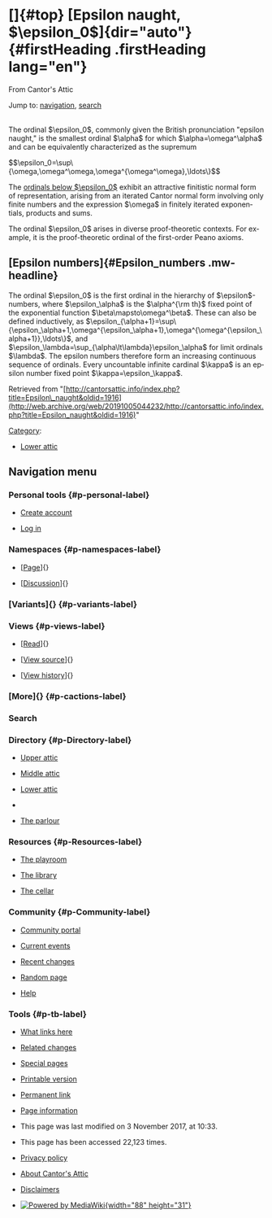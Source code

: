 <div id="mw-page-base" class="noprint">

</div>

<div id="mw-head-base" class="noprint">

</div>

<div id="content" class="mw-body" role="main">

[]{#top}
[Epsilon naught, \$\\epsilon\_0\$]{dir="auto"} {#firstHeading .firstHeading lang="en"}
==============================================

<div id="bodyContent" class="mw-body-content">

<div id="siteSub">

From Cantor's Attic

</div>

<div id="contentSub">

</div>

<div id="jump-to-nav" class="mw-jump">

Jump to: [navigation](#mw-navigation), [search](#p-search)

</div>

<div id="mw-content-text" class="mw-content-ltr" lang="en" dir="ltr">

\
The ordinal \$\\epsilon\_0\$, commonly given the British pronunciation
"epsilon naught," is the smallest ordinal \$\\alpha\$ for which
\$\\alpha=\\omega\^\\alpha\$ and can be equivalently characterized as
the supremum

\$\$\\epsilon\_0=\\sup\\{\\omega,\\omega\^\\omega,\\omega\^{\\omega\^\\omega},\\ldots\\}\$\$

The [ordinals below
\$\\epsilon\_0\$](/web/20191005044232/http://cantorsattic.info/Small_countable_ordinals "Small countable ordinals")
exhibit an attractive finitistic normal form of representation, arising
from an iterated Cantor normal form involving only finite numbers and
the expression \$\\omega\$ in finitely iterated exponentials, products
and sums.

The ordinal \$\\epsilon\_0\$ arises in diverse proof-theoretic contexts.
For example, it is the proof-theoretic ordinal of the first-order Peano
axioms.

[Epsilon numbers]{#Epsilon_numbers .mw-headline}
------------------------------------------------

The ordinal \$\\epsilon\_0\$ is the first ordinal in the hierarchy of
\$\\epsilon\$-numbers, where \$\\epsilon\_\\alpha\$ is the
\$\\alpha\^{\\rm th}\$ fixed point of the exponential function
\$\\beta\\mapsto\\omega\^\\beta\$. These can also be defined
inductively, as
\$\\epsilon\_{\\alpha+1}=\\sup\\{\\epsilon\_\\alpha+1,\\omega\^{\\epsilon\_\\alpha+1},\\omega\^{\\omega\^{\\epsilon\_\\alpha+1}},\\ldots\\}\$,
and
\$\\epsilon\_\\lambda=\\sup\_{\\alpha\\lt\\lambda}\\epsilon\_\\alpha\$
for limit ordinals \$\\lambda\$. The epsilon numbers therefore form an
increasing continuous sequence of ordinals. Every uncountable infinite
cardinal \$\\kappa\$ is an epsilon number fixed point
\$\\kappa=\\epsilon\_\\kappa\$.

</div>

<div class="printfooter">

Retrieved from
"[http://cantorsattic.info/index.php?title=Epsilon\_naught&oldid=1916](http://web.archive.org/web/20191005044232/http://cantorsattic.info/index.php?title=Epsilon_naught&oldid=1916)"

</div>

<div id="catlinks" class="catlinks">

<div id="mw-normal-catlinks" class="mw-normal-catlinks">

[Category](/web/20191005044232/http://cantorsattic.info/Special:Categories "Special:Categories"):
-   [Lower
    attic](/web/20191005044232/http://cantorsattic.info/Category:Lower_attic "Category:Lower attic")

</div>

</div>

<div class="visualClear">

</div>

</div>

</div>

<div id="mw-navigation">

Navigation menu
---------------

<div id="mw-head">

<div id="p-personal" role="navigation"
aria-labelledby="p-personal-label">

### Personal tools {#p-personal-label}

-   <div id="pt-createaccount">

    </div>

    [Create
    account](/web/20191005044232/http://cantorsattic.info/index.php?title=Special:UserLogin&returnto=Epsilon+naught&type=signup)
-   <div id="pt-login">

    </div>

    [Log
    in](/web/20191005044232/http://cantorsattic.info/index.php?title=Special:UserLogin&returnto=Epsilon+naught "You are encouraged to log in; however, it is not mandatory [o]")

</div>

<div id="left-navigation">

<div id="p-namespaces" class="vectorTabs" role="navigation"
aria-labelledby="p-namespaces-label">

### Namespaces {#p-namespaces-label}

-   <div id="ca-nstab-main">

    </div>

    [[Page](/web/20191005044232/http://cantorsattic.info/Epsilon_naught "View the content page [c]")]{}
-   <div id="ca-talk">

    </div>

    [[Discussion](/web/20191005044232/http://cantorsattic.info/index.php?title=Talk:Epsilon_naught&action=edit&redlink=1 "Discussion about the content page [t]")]{}

</div>

<div id="p-variants" class="vectorMenu emptyPortlet" role="navigation"
aria-labelledby="p-variants-label">

### [Variants]{}[](#) {#p-variants-label}

<div class="menu">

</div>

</div>

</div>

<div id="right-navigation">

<div id="p-views" class="vectorTabs" role="navigation"
aria-labelledby="p-views-label">

### Views {#p-views-label}

-   <div id="ca-view">

    </div>

    [[Read](/web/20191005044232/http://cantorsattic.info/Epsilon_naught)]{}
-   <div id="ca-viewsource">

    </div>

    [[View
    source](/web/20191005044232/http://cantorsattic.info/index.php?title=Epsilon_naught&action=edit "This page is protected.
    You can view its source [e]")]{}
-   <div id="ca-history">

    </div>

    [[View
    history](/web/20191005044232/http://cantorsattic.info/index.php?title=Epsilon_naught&action=history "Past revisions of this page [h]")]{}

</div>

<div id="p-cactions" class="vectorMenu emptyPortlet" role="navigation"
aria-labelledby="p-cactions-label">

### [More]{}[](#) {#p-cactions-label}

<div class="menu">

</div>

</div>

<div id="p-search" role="search">

### Search

<div id="simpleSearch">

</div>

</div>

</div>

</div>

<div id="mw-panel">

<div id="p-logo" role="banner">

[](/web/20191005044232/http://cantorsattic.info/Cantor%27s_Attic "Visit the main page")

</div>

<div id="p-Directory" class="portal" role="navigation"
aria-labelledby="p-Directory-label">

### Directory {#p-Directory-label}

<div class="body">

-   <div id="n-Upper-attic">

    </div>

    [Upper
    attic](/web/20191005044232/http://cantorsattic.info/Upper_attic)
-   <div id="n-Middle-attic">

    </div>

    [Middle
    attic](/web/20191005044232/http://cantorsattic.info/Middle_attic)
-   <div id="n-Lower-attic">

    </div>

    [Lower
    attic](/web/20191005044232/http://cantorsattic.info/Lower_attic)
-   <div id="n-">

    </div>

    [](INVALID-TITLE)
-   <div id="n-The-parlour">

    </div>

    [The parlour](/web/20191005044232/http://cantorsattic.info/Parlour)

</div>

</div>

<div id="p-Resources" class="portal" role="navigation"
aria-labelledby="p-Resources-label">

### Resources {#p-Resources-label}

<div class="body">

-   <div id="n-The-playroom">

    </div>

    [The
    playroom](/web/20191005044232/http://cantorsattic.info/Playroom)
-   <div id="n-The-library">

    </div>

    [The library](/web/20191005044232/http://cantorsattic.info/Library)
-   <div id="n-The-cellar">

    </div>

    [The cellar](/web/20191005044232/http://cantorsattic.info/Cellar)

</div>

</div>

<div id="p-Community" class="portal" role="navigation"
aria-labelledby="p-Community-label">

### Community {#p-Community-label}

<div class="body">

-   <div id="n-portal">

    </div>

    [Community
    portal](/web/20191005044232/http://cantorsattic.info/Cantor%27s_Attic:Community_portal "About the project, what you can do, where to find things")
-   <div id="n-currentevents">

    </div>

    [Current
    events](/web/20191005044232/http://cantorsattic.info/Cantor%27s_Attic:Current_events "Find background information on current events")
-   <div id="n-recentchanges">

    </div>

    [Recent
    changes](/web/20191005044232/http://cantorsattic.info/Special:RecentChanges "A list of recent changes in the wiki [r]")
-   <div id="n-randompage">

    </div>

    [Random
    page](/web/20191005044232/http://cantorsattic.info/Special:Random "Load a random page [x]")
-   <div id="n-help">

    </div>

    [Help](http://web.archive.org/web/20191005044232/https://www.mediawiki.org/wiki/Special:MyLanguage/Help:Contents "The place to find out")

</div>

</div>

<div id="p-tb" class="portal" role="navigation"
aria-labelledby="p-tb-label">

### Tools {#p-tb-label}

<div class="body">

-   <div id="t-whatlinkshere">

    </div>

    [What links
    here](/web/20191005044232/http://cantorsattic.info/Special:WhatLinksHere/Epsilon_naught "A list of all wiki pages that link here [j]")
-   <div id="t-recentchangeslinked">

    </div>

    [Related
    changes](/web/20191005044232/http://cantorsattic.info/Special:RecentChangesLinked/Epsilon_naught "Recent changes in pages linked from this page [k]")
-   <div id="t-specialpages">

    </div>

    [Special
    pages](/web/20191005044232/http://cantorsattic.info/Special:SpecialPages "A list of all special pages [q]")
-   <div id="t-print">

    </div>

    [Printable
    version](/web/20191005044232/http://cantorsattic.info/index.php?title=Epsilon_naught&printable=yes "Printable version of this page [p]")
-   <div id="t-permalink">

    </div>

    [Permanent
    link](/web/20191005044232/http://cantorsattic.info/index.php?title=Epsilon_naught&oldid=1916 "Permanent link to this revision of the page")
-   <div id="t-info">

    </div>

    [Page
    information](/web/20191005044232/http://cantorsattic.info/index.php?title=Epsilon_naught&action=info)

</div>

</div>

</div>

</div>

<div id="footer" role="contentinfo">

-   <div id="footer-info-lastmod">

    </div>

    This page was last modified on 3 November 2017, at 10:33.
-   <div id="footer-info-viewcount">

    </div>

    This page has been accessed 22,123 times.

<!-- -->

-   <div id="footer-places-privacy">

    </div>

    [Privacy
    policy](/web/20191005044232/http://cantorsattic.info/Cantor%27s_Attic:Privacy_policy "Cantor's Attic:Privacy policy")
-   <div id="footer-places-about">

    </div>

    [About Cantor's
    Attic](/web/20191005044232/http://cantorsattic.info/Cantor%27s_Attic:About "Cantor's Attic:About")
-   <div id="footer-places-disclaimer">

    </div>

    [Disclaimers](/web/20191005044232/http://cantorsattic.info/Cantor%27s_Attic:General_disclaimer "Cantor's Attic:General disclaimer")

<!-- -->

-   <div id="footer-poweredbyico">

    </div>

    [![Powered by
    MediaWiki](/web/20191005044232im_/http://cantorsattic.info/resources/assets/poweredby_mediawiki_88x31.png){width="88"
    height="31"}](//web.archive.org/web/20191005044232/http://www.mediawiki.org/)

<div style="clear:both">

</div>

</div>

